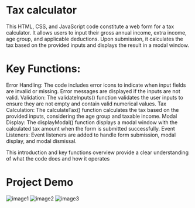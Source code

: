 # Tax calculator
This HTML, CSS, and JavaScript code constitute a web form for a tax calculator. It allows users to input their gross annual income, extra income, age group, and applicable deductions. Upon submission, it calculates the tax based on the provided inputs and displays the result in a modal window.
# Key Functions:
Error Handling: The code includes error icons to indicate when input fields are invalid or missing. Error messages are displayed if the inputs are not valid.
Validation: The validateInputs() function validates the user inputs to ensure they are not empty and contain valid numerical values.
Tax Calculation: The calculateTax() function calculates the tax based on the provided inputs, considering the age group and taxable income.
Modal Display: The displayModal() function displays a modal window with the calculated tax amount when the form is submitted successfully.
Event Listeners: Event listeners are added to handle form submission, modal display, and modal dismissal.

This introduction and key functions overview provide a clear understanding of what the code does and how it operates
# Project Demo
![image1](https://github.com/Gandhiparas/Internship_Project/assets/131861343/b14b8160-df45-47e8-a49c-45728b8c1d87)
![image2](https://github.com/Gandhiparas/Internship_Project/assets/131861343/4a0ff118-717f-495b-84ed-537d9142fb32)
![image3](https://github.com/Gandhiparas/Internship_Project/assets/131861343/a0e7177f-583d-4b52-a42c-0dd875f9a9fd)

